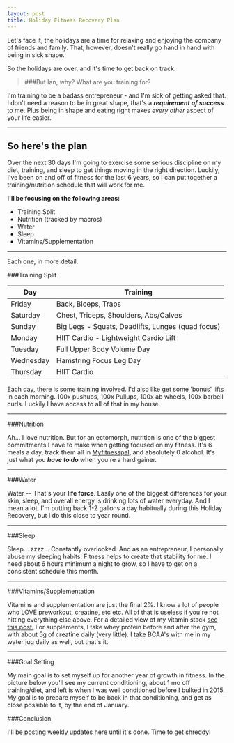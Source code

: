 ```yaml
---
layout: post
title: Holiday Fitness Recovery Plan 
---
```


Let's face it, the holidays are a time for relaxing and enjoying the company of friends and family. That, however, doesn't really go hand in hand with being in sick shape.

So the holidays are over, and it's time to get back on track.

> ###But Ian, why? What are you training for?

I'm training to be a badass entrepreneur - and I'm sick of getting asked that. I don't need a reason to be in great shape, that's a ***requirement of success*** to me. Plus being in shape and eating right makes *every other* aspect of your life easier.

---

So here's the plan
---

Over the next 30 days I'm going to exercise some serious discipline on my diet, training, and sleep to get things moving in the right direction. Luckily, I've been on and off of fitness for the last 6 years, so I can put together a training/nutrition schedule that will work for me.

**I'll be focusing on the following areas:**

* Training Split
* Nutrition (tracked by macros)
* Water
* Sleep
* Vitamins/Supplementation

---

Each one, in more detail.

###Training Split

<table>
<thead>
<th>Day</th>
<th>Training</th>
</thead>
<tbody>
<tr>
<td>Friday</td>
<td>Back, Biceps, Traps</td>
</tr>
<tr>
<td>Saturday</td>
<td>Chest, Triceps, Shoulders, Abs/Calves</td>
</tr>
<tr>
<td>Sunday</td>
<td>Big Legs - Squats, Deadlifts, Lunges (quad focus)</td>
</tr>
<tr>
<td>Monday</td>
<td>HIIT Cardio - Lightweight Cardio Lift</td>
</tr>
<tr>
<td>Tuesday</td>
<td>Full Upper Body Volume Day</td>
</tr>
<tr>
<td>Wednesday</td>
<td>Hamstring Focus Leg Day</td>
</tr>
<tr>
<td>Thursday</td>
<td>HIIT Cardio</td>
</tr>
</tbody>
</table>
<p>
Each day, there is some training involved. I'd also like get some 'bonus' lifts in each morning. 100x pushups, 100x Pullups, 100x ab wheels, 100x barbell curls. Luckily I have access to all of that in my house.
</p>

---

###Nutrition

Ah... I love nutrition. But for an ectomorph, nutrition is one of the biggest commitments I have to make when getting focused on my fitness. It's 6 meals a day, track them all in [Myfitnesspal](http://myfitnesspal.com), and absolutely 0 alcohol. It's just what you ***have to do*** when you're a hard gainer.

---


###Water

Water -- That's your **life force**. Easily one of the biggest differences for your skin, sleep, and overall energy is drinking lots of water everyday. And I mean a lot. I'm putting back 1-2 gallons a day habitually during this Holiday Recovery, but I do this close to year round.


---


###Sleep

Sleep... zzzz... Constantly overlooked. And as an entrepreneur, I personally abuse my sleeping habits. Fitness helps to create that stability for me. I need about 6 hours minimum a night to grow, so I have to get on a consistent schedule this month.

---


###Vitamins/Supplementation

Vitamins and supplementation are just the final 2%. I know a lot of people who LOVE preworkout, creatine, etc etc. All of that is useless if you're not hitting everything else above. For a detailed view of my vitamin stack [see this post.](https://www.instagram.com/p/8gA53JFwKj/?taken-by=igoldenfit) For supplements, I take whey protein before and after the gym, with about 5g of creatine daily (very little). I take BCAA's with me in my water jug daily as well, but that's it.

---

###Goal Setting

My main goal is to set myself up for another year of growth in fitness. In the picture below you'll see my current conditioning, about 1 mo off training/diet, and left is when I was well conditioned before I bulked in 2015. My goal is to prepare myself to be back in that conditioning, and get as close possible to it, by the end of January.


###Conclusion

I'll be posting weekly updates here until it's done. Time to get shreddy!

